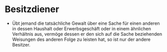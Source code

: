 # Besitzdiener

- Übt jemand die tatsächliche Gewalt über eine Sache für einen anderen in dessen Haushalt oder Erwerbsgeschäft oder in einem ähnlichen Verhältnis aus, vermöge dessen er den sich auf die Sache beziehenden Weisungen des anderen Folge zu leisten hat, so ist nur der andere Besitzer.

